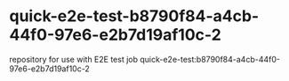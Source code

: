 # quick-e2e-test-b8790f84-a4cb-44f0-97e6-e2b7d19af10c-2
repository for use with E2E test job quick-e2e-test:b8790f84-a4cb-44f0-97e6-e2b7d19af10c-2
